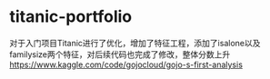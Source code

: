 # titanic-portfolio
对于入门项目Titanic进行了优化，增加了特征工程，添加了isalone以及familysize两个特征，对后续代码也完成了修改，整体分数上升
https://www.kaggle.com/code/gojocloud/gojo-s-first-analysis
